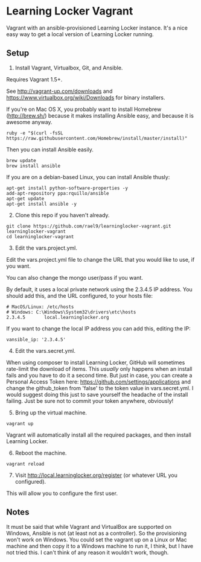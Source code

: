 Learning Locker Vagrant
=======================

Vagrant with an ansible-provisioned Learning Locker instance. It's a nice easy way to get a local version of Learning Locker running.

Setup
-----

1. Install Vagrant, Virtualbox, Git, and Ansible.

  Requires Vagrant 1.5+.

  See http://vagrant-up.com/downloads and https://www.virtualbox.org/wiki/Downloads for binary installers.

  If you're on Mac OS X, you probably want to install Homebrew (http://brew.sh/) because it makes installing Ansible easy, and because it is awesome anyway.

  ```
  ruby -e "$(curl -fsSL https://raw.githubusercontent.com/Homebrew/install/master/install)"
  ```

  Then you can install Ansible easily.

  ```
  brew update
  brew install ansible
  ```

  If you are on a debian-based Linux, you can install Ansible thusly:

  ```
  apt-get install python-software-properties -y
  add-apt-repository ppa:rquillo/ansible
  apt-get update
  apt-get install ansible -y
  ```

2. Clone this repo if you haven't already.

  ````
  git clone https://github.com/rael9/learninglocker-vagrant.git learninglocker-vagrant
  cd learninglocker-vagrant
  ````

3. Edit the vars.project.yml.

  Edit the vars.project.yml file to change the URL that you would like to use, if you want.

  You can also change the mongo user/pass if you want.

  By default, it uses a local private network using the 2.3.4.5 IP address. You should add this, and the URL configured, to your hosts file:

  ````
  # MacOS/Linux: /etc/hosts
  # Windows: C:\Windows\System32\drivers\etc\hosts
  2.3.4.5       local.learninglocker.org
  ````

  If you want to change the local IP address you can add this, editing the IP:

  ```
  vansible_ip: '2.3.4.5'
  ```
4. Edit the vars.secret.yml.

  When using composer to install Learning Locker, GitHub will sometimes rate-limit the download of items. This _usually_ only happens when an install fails and you have to do it a second time. But just in case, you can create a Personal Access Token here: https://github.com/settings/applications and change the github_token from 'false' to the token value in vars.secret.yml. I would suggest doing this just to save yourself the headache of the install failing. Just be sure not to commit your token anywhere, obviously!

5. Bring up the virtual machine.

  ````
  vagrant up
  ````

  Vagrant will automatically install all the required packages, and then install Learning Locker.

6. Reboot the machine.

  ```
  vagrant reload
  ```

7. Visit http://local.learninglocker.org/register (or whatever URL you configured).

  This will allow you to configure the first user.

Notes
-----

It must be said that while Vagrant and VirtualBox are supported on Windows, Ansible is not (at least not as a controller). So the provisioning won't work on Windows. You could set the vagrant up on a Linux or Mac machine and then copy it to a Windows machine to run it, I think, but I have not tried this. I can't think of any reason it wouldn't work, though.
